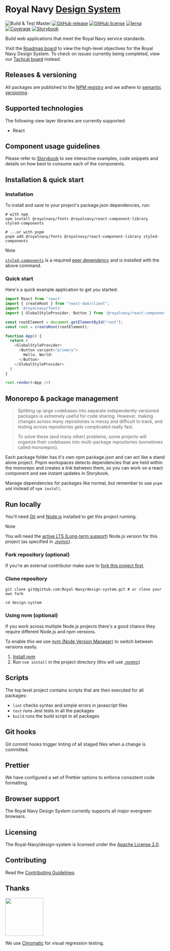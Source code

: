# Royal Navy [Design System](https://design-system.navy.digital.mod.uk/)

![Build & Test Master](https://github.com/Royal-Navy/design-system/actions/workflows/build_and_test.yml/badge.svg)
[![GitHub release](https://img.shields.io/github/release/royal-navy/design-system.svg)](https://github.com/Royal-Navy/design-system/releases) [![GitHub license](https://img.shields.io/badge/license-Apache%202-blue.svg)](https://github.com/design-system/blob/master/LICENSE) [![lerna](https://img.shields.io/badge/maintained%20with-lerna-cc00ff.svg)](https://lerna.js.org/) [![Coverage](https://sonarcloud.io/api/project_badges/measure?project=royal-navy_design-system&metric=coverage)](https://sonarcloud.io/dashboard?id=royalnavy_design-system) [![Storybook](https://cdn.jsdelivr.net/gh/storybookjs/brand@master/badge/badge-storybook.svg)](http://storybook.design-system.navy.digital.mod.uk)

Build web applications that meet the Royal Navy service standards.

Visit the [Roadmap board](https://github.com/Royal-Navy/design-system/projects/7) to view the high-level objectives for the Royal Navy Design System. To check on issues currently being completed, view our [Tactical board](https://github.com/Royal-Navy/design-system/projects/6) instead.

## Releases & versioning

All packages are published to the [NPM registry](https://www.npmjs.com/search?q=%40royalnavy) and we adhere to [semantic versioning](https://semver.org/).

## Supported technologies

The following view layer libraries are currently supported:

- React

## Component usage guidelines

Please refer to [Storybook](http://storybook.design-system.navy.digital.mod.uk/) to see interactive examples, code snippets and details on how best to consume each of the components.

## Installation & quick start

### Installation

To install and save to your project's package.json dependencies, run:

```
# with npm
npm install @royalnavy/fonts @royalnavy/react-component-library styled-components

# ...or with pnpm
pnpm add @royalnavy/fonts @royalnavy/react-component-library styled-components
```

>[!NOTE]
>[`styled-components`](https://styled-components.com/) is a required [peer dependency](https://nodejs.org/en/blog/npm/peer-dependencies/) and is installed with the above command.

### Quick start

Here's a quick example application to get you started:

```javascript
import React from 'react'
import { createRoot } from "react-dom/client";
import '@royalnavy/fonts'
import { GlobalStyleProvider, Button } from '@royalnavy/react-component-library'

const rootElement = document.getElementById("root");
const root = createRoot(rootElement);

function App() {
  return (
    <GlobalStyleProvider>
      <Button variant="primary">
        Hello, World!
      </Button>
    </GlobalStyleProvider>
  )
}

root.render(<App />)
```

## Monorepo & package management

> Splitting up large codebases into separate independently versioned packages is extremely useful for code sharing. However, making changes across many repositories is messy and difficult to track, and testing across repositories gets complicated really fast.
>
> To solve these (and many other) problems, some projects will organize their codebases into multi-package repositories (sometimes called monorepos).

Each package folder has it's own npm package.json and can act like a stand alone project. Pnpm workspaces detects dependencies that are held within the monorepo and creates a link between them, so you can work on a react component and see instant updates in Storybook.

Manage dependencies for packages like normal, but remember to use `pnpm add` instead of `npm install`.

## Run locally

You'll need [Git](https://help.github.com/articles/set-up-git/) and [Node.js](https://nodejs.org/en/) installed to get this project running.

>[!NOTE]
>You will need the [active LTS (Long-term support)](https://github.com/nodejs/Release#release-schedule) Node.js version for this project (as specified in [.nvmrc](./.nvmrc)).

### Fork repository (optional)

If you're an external contributor make sure to [fork this project first](https://help.github.com/articles/fork-a-repo/).

### Clone repository

```
git clone git@github.com:Royal-Navy/design-system.git # or clone your own fork

cd design-system
```

### Using nvm (optional)

If you work across multiple Node.js projects there's a good chance they require different Node.js and npm versions.

To enable this we use [nvm (Node Version Manager)](https://github.com/creationix/nvm) to switch between versions easily.

1. [Install nvm](https://github.com/creationix/nvm#installation)
2. Run `nvm install` in the project directory (this will use [.nvmrc](./.nvmrc))

## Scripts

The top level project contains scripts that are then executed for all packages:

- `lint` checks syntax and simple errors in javascript files
- `test` runs Jest tests in all the packages
- `build` runs the build script in all packages

## Git hooks

Git commit hooks trigger linting of all staged files when a change is committed.

## Prettier

We have configured a set of Prettier options to enforce consistent code formatting.

## Browser support

The Royal Navy Design System currently supports all major evergreen browsers.

## Licensing

The Royal-Navy/design-system is licensed under the [Apache License 2.0](https://github.com/Royal-Navy/design-system/blob/master/LICENSE).

## Contributing

Read the [Contributing Guidelines](docs/CONTRIBUTING.md).

## Thanks

<a href="https://www.chromaticqa.com/"><img src="https://cdn-images-1.medium.com/v2/size:147:36:false:true/extend:true:nowe:74:18/bg:ffffff/1*oHHjTjInDOBxIuYHDY2gFA.png" width="120"/></a>

We use [Chromatic](https://www.chromaticqa.com/) for visual regression testing.
